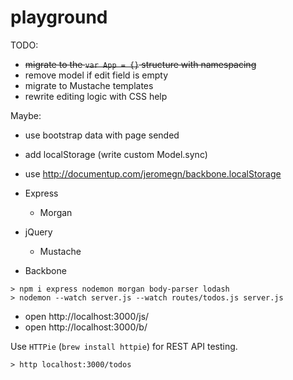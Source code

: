 # playground

TODO:
- ~~migrate to the `var App = {}` structure with namespacing~~
- remove model if edit field is empty
- migrate to Mustache templates
- rewrite editing logic with CSS help

Maybe:
- use bootstrap data with page sended
- add localStorage (write custom Model.sync)
- use http://documentup.com/jeromegn/backbone.localStorage

- Express
  - Morgan
- jQuery
  - Mustache
- Backbone

```
> npm i express nodemon morgan body-parser lodash
> nodemon --watch server.js --watch routes/todos.js server.js
```
- open http://localhost:3000/js/
- open http://localhost:3000/b/

Use `HTTPie` (`brew install httpie`) for REST API testing.
```
> http localhost:3000/todos
```
